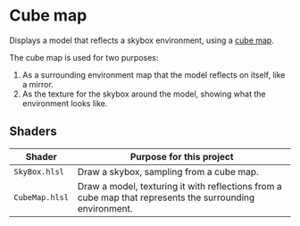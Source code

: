 # Cube map

Displays a model that reflects a skybox environment, using a [cube map](https://en.wikipedia.org/wiki/Cube_mapping).

The cube map is used for two purposes:

1. As a surrounding environment map that the model reflects on itself, like a mirror.
2. As the texture for the skybox around the model, showing what the environment looks like.

## Shaders

Shader         | Purpose for this project
-------------- | --------------------------------------------------------------------------------------------------------
`SkyBox.hlsl`  | Draw a skybox, sampling from a cube map.
`CubeMap.hlsl` | Draw a model, texturing it with reflections from a cube map that represents the surrounding environment.
